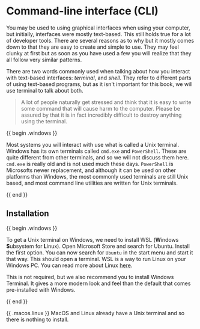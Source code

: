 <!-- > This chapter introduces a lot of terminology, you can find most terms in [the glossary](../glossary.md#command-line-terms). -->

# Command-line interface (CLI)

You may be used to using graphical interfaces when using your computer, but initially, interfaces were mostly text-based. This still holds true for a lot of developer tools. There are several reasons as to why but it mostly comes down to that they are easy to create and simple to use. They may feel clunky at first but as soon as you have used a few you will realize that they all follow very similar patterns.

There are two words commonly used when talking about how you interact with text-based interfaces: _terminal_, and _shell_. They refer to different parts of using text-based programs, but as it isn't important for this book, we will use terminal to talk about both.

> A lot of people naturally get stressed and think that it is easy to write some command that will cause harm to the computer. Please be assured by that it is in fact incredibly difficult to destroy anything using the terminal.

{{ begin .windows }}

Most systems you will interact with use what is called a Unix terminal. Windows has its own terminals called `cmd.exe` and `PowerShell`. These are quite different from other terminals, and so we will not discuss them here. `cmd.exe` is really old and is not used much these days. `PowerShell` is Microsofts newer replacement, and although it can be used on other platforms than Windows, the most commonly used terminals are still Unix based, and most command line utilities are written for Unix terminals.

{{ end }}

## Installation

{{ begin .windows }}

<!-- WSL could be difficult to install on Windows 11 due to execution policies -->
To get a Unix terminal on Windows, we need to install WSL (**W**indows **S**ubsystem for **L**inux). Open Microsoft Store and search for Ubuntu. Install the first option. You can now search for `Ubuntu` in the start menu and start it that way. This should open a terminal. WSL is a way to run Linux on your Windows PC. You can read more about Linux [here](../linux.md).

This is not required, but we also recommend you to install Windows Terminal. It gives a more modern look and feel than the default that comes pre-installed with Windows.

{{ end }}

{{ .macos.linux }}
MacOS and Linux already have a Unix terminal and so there is nothing to install.
